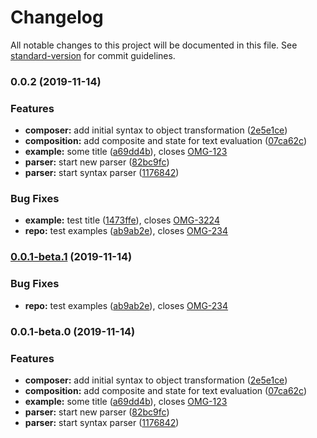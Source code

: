 # Changelog

All notable changes to this project will be documented in this file. See [standard-version](https://github.com/conventional-changelog/standard-version) for commit guidelines.

### 0.0.2 (2019-11-14)


### Features

* **composer:** add initial syntax to object transformation ([2e5e1ce](https://github.com/wermanoid/dynamic-react-app/commit/2e5e1ce76b1fa3eaf2b6a90d2ca2b548b0761ae8))
* **composition:** add composite and state for text evaluation ([07ca62c](https://github.com/wermanoid/dynamic-react-app/commit/07ca62c4fd0937d4d8a136b7a03596d519a3b0d1))
* **example:** some title ([a69dd4b](https://github.com/wermanoid/dynamic-react-app/commit/a69dd4bdd6b1252b0a7041e38f67b529776c2069)), closes [OMG-123](https://github.com/https://this.is.my/custom/tracker/issue/123)
* **parser:** start new parser ([82bc9fc](https://github.com/wermanoid/dynamic-react-app/commit/82bc9fcaca10b8a47bc6991604e87d7185acc026))
* **parser:** start syntax parser ([1176842](https://github.com/wermanoid/dynamic-react-app/commit/11768422afb500ef45680de80135f7c373b8071d))


### Bug Fixes

* **example:** test title ([1473ffe](https://github.com/wermanoid/dynamic-react-app/commit/1473ffe0900a104a5a2d3f59765070d555d3d6d9)), closes [OMG-3224](https://github.com/https://this.is.my/custom/tracker/issue/3224)
* **repo:** test examples ([ab9ab2e](https://github.com/wermanoid/dynamic-react-app/commit/ab9ab2e8f642f302a4a273e01acec05221462983)), closes [OMG-234](https://github.com/https://this.is.my/custom/tracker/issue/234)

### [0.0.1-beta.1](https://github.com/wermanoid/dynamic-react-app/compare/v0.0.1-beta.0...v0.0.1-beta.1) (2019-11-14)


### Bug Fixes

* **repo:** test examples ([ab9ab2e](https://github.com/wermanoid/dynamic-react-app/commit/ab9ab2e8f642f302a4a273e01acec05221462983)), closes [OMG-234](https://this.is.my/custom/tracker/issue/234)

### 0.0.1-beta.0 (2019-11-14)


### Features

* **composer:** add initial syntax to object transformation ([2e5e1ce](https://github.com/wermanoid/dynamic-react-app/commit/2e5e1ce76b1fa3eaf2b6a90d2ca2b548b0761ae8))
* **composition:** add composite and state for text evaluation ([07ca62c](https://github.com/wermanoid/dynamic-react-app/commit/07ca62c4fd0937d4d8a136b7a03596d519a3b0d1))
* **example:** some title ([a69dd4b](https://github.com/wermanoid/dynamic-react-app/commit/a69dd4bdd6b1252b0a7041e38f67b529776c2069)), closes [OMG-123](https://this.is.my/custom/tracker/issue/123)
* **parser:** start new parser ([82bc9fc](https://github.com/wermanoid/dynamic-react-app/commit/82bc9fcaca10b8a47bc6991604e87d7185acc026))
* **parser:** start syntax parser ([1176842](https://github.com/wermanoid/dynamic-react-app/commit/11768422afb500ef45680de80135f7c373b8071d))
